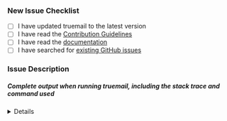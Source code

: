 <!-- Thanks for helping to make Truemail better! Before submit your issue, please make sure to check the following boxes by putting an x in the [ ] (don't: [x ], [ x], do: [x]) -->

### New Issue Checklist

- [ ] I have updated truemail to the latest version
- [ ] I have read the [Contribution Guidelines](https://github.com/rubygarage/truemail/blob/master/CONTRIBUTING.md)
- [ ] I have read the [documentation](https://github.com/rubygarage/truemail/blob/master/README.md)
- [ ] I have searched for [existing GitHub issues](https://github.com/rubygarage/truemail/issues)

### Issue Description
<!-- Please include what's happening, expected behavior, and any relevant code samples -->

##### Complete output when running truemail, including the stack trace and command used

<details>
  <pre>[INSERT OUTPUT HERE]</pre>
</details>
